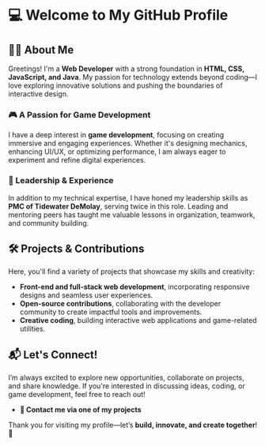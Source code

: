 # 💻 Welcome to My GitHub Profile

## 👨‍💻 About Me
Greetings! I'm a **Web Developer** with a strong foundation in **HTML, CSS, JavaScript, and Java**. My passion for technology extends beyond coding—I love exploring innovative solutions and pushing the boundaries of interactive design.

### 🎮 A Passion for Game Development
I have a deep interest in **game development**, focusing on creating immersive and engaging experiences. Whether it's designing mechanics, enhancing UI/UX, or optimizing performance, I am always eager to experiment and refine digital experiences.

### 🏅 Leadership & Experience
In addition to my technical expertise, I have honed my leadership skills as **PMC of Tidewater DeMolay**, serving twice in this role. Leading and mentoring peers has taught me valuable lessons in organization, teamwork, and community building.

## 🛠 Projects & Contributions
Here, you'll find a variety of projects that showcase my skills and creativity:
- **Front-end and full-stack web development**, incorporating responsive designs and seamless user experiences.
- **Open-source contributions**, collaborating with the developer community to create impactful tools and improvements.
- **Creative coding**, building interactive web applications and game-related utilities.

## 📬 Let's Connect!
I’m always excited to explore new opportunities, collaborate on projects, and share knowledge. If you're interested in discussing ideas, coding, or game development, feel free to reach out!

- **📧 Contact me via one of my projects**

Thank you for visiting my profile—let’s **build, innovate, and create together**! 🚀
